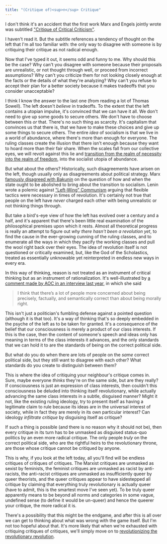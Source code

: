 ```yaml
---
title: "(Critique of)<sup>n</sup> Critique"
---
```


I don't think it's an accident that the first work Marx and Engels jointly wrote was subtitled ["Critique of Critical Criticism"](https://www.marxists.org/archive/marx/works/1845/holy-family/index.htm).

I haven't read it. But the subtitle references a tendency of thought on the left that I'm all too familiar with: the only way to disagree with someone is by critiquing their critique as not radical enough.

<!--more-->

Now that I've typed it out, it seems odd and funny to me. Why should this be the case? Why can't you disagree with someone because their proposals are unrealistic, or not thought through well, or proceed from incorrect assumptions? Why can't you criticize them for not looking closely enough at the facts or the details of what they're analyzing? Why can't you refuse to accept their plan for a better society because it makes tradeoffs that you consider unacceptable?

I think I know the answer to the last one (from reading a lot of Thomas Sowell). The left doesn't *believe* in tradeoffs. To the extent that the left contains a utopian impulse, it's convinced that we can have it all. We don't need to give up some goods to secure others. We don't have to choose between this *or* that. There's no such thing as scarcity. It's capitalism that convinces us that there is, that we have to make these choices and give up some things to secure others. The entire *idea* of socialism is that we live in a world of abundance, where there's more than enough for everyone. The ruling classes create the illusion that there isn't enough because they want to hoard more than their fair share. When the scales fall from our collective eyes, we will revolt against this lie and [transition from the realm of necessity into the realm of freedom](https://www.goodreads.com/quotes/3184548-the-realm-of-freedom-actually-begins-only-where-labour-which), into the socialist utopia of abundance.

But what about the others? Historically, such disagreements have arisen on the left, though usually only as disagreements about political strategy. Marx [famously disagreed with Bakunin](https://www.marxists.org/reference/archive/bakunin/bio/robertson-ann.htm) on the question of how and when the state ought to be abolished to bring about the transition to socialism. Lenin wrote a polemic against ["Left-Wing" Communism](https://www.socialist.net/left-wing-communism-an-infantile-disorder-a-reading-guide.htm) arguing that flexible tactics were necessary in times of revolution. It's certainly not true that people on the left have *never* charged each other with being unrealistic or not thinking things through.

But take a bird's-eye view of how the left has evolved over a century and a half, and it's apparent that there's been little real examination of the philosophical premises upon which it rests. Almost all theoretical progress is really an attempt to figure out *why there hasn't been a revolution yet*, to find the cause in the ever-growing cunning of the ruling classes, and to enumerate all the ways in which they pacify the working classes and pull the wool right back over their eyes. The idea of revolution itself is not questioned or critically examined, but, like the God of the Scholastics, treated as essentially unknowable yet reinterpreted in endless new ways in every era.

In this way of thinking, reason is not treated as an instrument of critical thinking but as an instrument of rationalization. It's well-illustrated by [a comment made by AOC in an interview last year](https://www.washingtonpost.com/politics/2019/01/07/alexandria-ocasio-cortezs-very-bad-defense-her-falsehoods/), in which she said

> I think that there’s a lot of people more concerned about being precisely, factually, and semantically correct than about being morally right.

This isn't just a politician's fumbling defense against a pointed question (although it is that too). It's a way of thinking that's so deeply embedded in the psyche of the left as to be taken for granted. It's a consequence of the belief that our consciousness is merely a product of our class interests. If this is the case, then the content of someone's speech and ideas only has meaning in terms of the class interests it advances, and the only standards that we can hold it to are the standards of being on the correct political side.

But what do you do when there are lots of people on the *same* correct political side, but they still want to disagree with each other? What standards do you create to distinguish between them?

This is where the idea of critiquing your neighbour's critique comes in. Sure, maybe everyone *thinks* they're on the same side, but are they really? If consciousness is just an expression of class interests, then couldn't this consciousness be deluded into thinking itself revolutionary, while actually advancing the same class interests in a subtle, disguised manner? Might it not, like the existing ruling ideology, try to present itself as having a legitimate claim to rule because its ideas are in the universal interest of society, while in fact they are merely in its own particular interest? Can ideology *infiltrate critique* by disguising itself as critique?

If such a thing is possible (and there is no reason why it should not be), then every critique in its turn has to be unmasked as disguised status-quo politics by an even more radical critique. The only people *truly* on the correct political side, who are the rightful heirs to the revolutionary throne, are those whose critique cannot be critiqued by anyone.

This is why, if you look at the left today, all you'll find will be endless critiques of critiques of critiques. The Marxist critiques are unmasked as sexist by feminists, the feminist critiques are unmasked as racist by anti-racists, the anti-racist critiques are unmasked as insufficiently queer by queer theorists, and the queer critiques appear to have sidestepped all critique by claiming that everything truly revolutionary is actually queer (have to admit, this is the smartest move I've seen yet). To be truly queer apparently means to be beyond all norms and categories in some vague, undefined sense (to define it would be un-queer) and hence the queerer your critique, the more radical it is.

There's a possibility that this might be the endgame, and after this is all over we can get to thinking about what was wrong with the game itself. But I'm not too hopeful about that. It's more likely that when we're exhausted with critiquing critiques of critiques, we'll simply move on to [revolutionizing the revolutionary revolution](https://en.wikipedia.org/wiki/Sino-Soviet_split).
